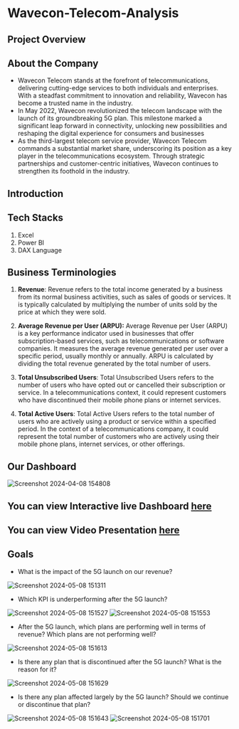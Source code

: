 # Wavecon-Telecom-Analysis

## Project Overview

## About the Company

* Wavecon Telecom stands at the forefront of telecommunications, delivering cutting-edge services to both individuals and enterprises. With a steadfast commitment to innovation and reliability, Wavecon has become a trusted name in the industry.
* In May 2022, Wavecon revolutionized the telecom landscape with the launch of its groundbreaking 5G plan. This milestone marked a significant leap forward in connectivity, unlocking new possibilities and reshaping the digital experience for consumers and businesses
* As the third-largest telecom service provider, Wavecon Telecom commands a substantial market share, underscoring its position as a key player in the telecommunications ecosystem. Through strategic partnerships and customer-centric initiatives, Wavecon continues to strengthen its foothold in the industry.

## Introduction

## Tech Stacks

1. Excel
2. Power BI
3. DAX Language

## Business Terminologies

1. **Revenue**: Revenue refers to the total income generated by a business from its normal business activities, such as sales of goods or services. It is typically calculated by multiplying the number of units sold by the price at which they were sold.
   
2. **Average Revenue per User (ARPU):** Average Revenue per User (ARPU) is a key performance indicator used in businesses that offer subscription-based services, such as telecommunications or software companies. It measures the average revenue generated per user over a specific period, usually monthly or annually. ARPU is calculated by dividing the total revenue generated by the total number of users.
   
3. **Total Unsubscribed Users**: Total Unsubscribed Users refers to the number of users who have opted out or cancelled their subscription or service. In a telecommunications context, it could represent customers who have discontinued their mobile phone plans or internet services.
   
4. **Total Active Users**: Total Active Users refers to the total number of users who are actively using a product or service within a specified period. In the context of a telecommunications company, it could represent the total number of customers who are actively using their mobile phone plans, internet services, or other offerings.

## Our Dashboard 
![Screenshot 2024-04-08 154808](https://github.com/Kartiksinghbisen/Wavecon-Telecom-Analysis/assets/139736045/479908a3-87b8-431b-b255-b859242a3775)



## You can view Interactive live Dashboard [here](https://app.powerbi.com/view?r=eyJrIjoiYjE2ZmU3MzYtMDYzYy00NmFmLTg3Y2ItYzM2NjdjMjRiYTk5IiwidCI6ImM2ZTU0OWIzLTVmNDUtNDAzMi1hYWU5LWQ0MjQ0ZGM1YjJjNCJ9)

## You can view Video Presentation [here](https://www.linkedin.com/posts/kartik-singh-bisen-545173278_codebasicsvirtualinternship-videopresentation-activity-7183786190750334976-c842?utm_source=share&utm_medium=member_desktop)

## Goals

*  What is the impact of the 5G launch on our revenue?

![Screenshot 2024-05-08 151311](https://github.com/Kartiksinghbisen/Wavecon-Telecom-Analysis/assets/139736045/6ce792ea-c70d-4c91-95eb-bc5a92bb6030)

* Which KPI is underperforming after the 5G launch?

![Screenshot 2024-05-08 151527](https://github.com/Kartiksinghbisen/Wavecon-Telecom-Analysis/assets/139736045/d11c2076-2f9e-4892-927e-4656587b77fb)
![Screenshot 2024-05-08 151553](https://github.com/Kartiksinghbisen/Wavecon-Telecom-Analysis/assets/139736045/b839e6f7-e7ba-4638-ad1c-81ef5d3c9ac2)



* After the 5G launch, which plans are performing well in terms of revenue? Which plans are not performing well?

![Screenshot 2024-05-08 151613](https://github.com/Kartiksinghbisen/Wavecon-Telecom-Analysis/assets/139736045/990837b8-28f4-4300-b091-5f230a2ced39)



* Is there any plan that is discontinued after the 5G launch? What is the reason for it?

![Screenshot 2024-05-08 151629](https://github.com/Kartiksinghbisen/Wavecon-Telecom-Analysis/assets/139736045/70bcddc6-184d-4855-8982-14d820037231)

* Is there any plan affected largely by the 5G launch? Should we continue or discontinue that plan?

![Screenshot 2024-05-08 151643](https://github.com/Kartiksinghbisen/Wavecon-Telecom-Analysis/assets/139736045/1c3c9c62-f00d-4d95-ba69-10694768f1d4)
![Screenshot 2024-05-08 151701](https://github.com/Kartiksinghbisen/Wavecon-Telecom-Analysis/assets/139736045/ff239a70-9aaf-4b32-af11-6d36177c9615)
